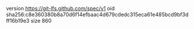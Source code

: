 version https://git-lfs.github.com/spec/v1
oid sha256:c8e360380b8a70d6f14efbaac4d679cdedc315eca61e485bcd9bf3dff16b19e3
size 860
